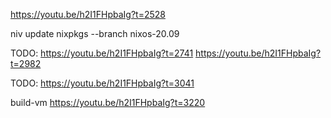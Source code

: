 

https://youtu.be/h2I1FHpbaIg?t=2528

niv update nixpkgs --branch nixos-20.09


TODO:
https://youtu.be/h2I1FHpbaIg?t=2741
https://youtu.be/h2I1FHpbaIg?t=2982


TODO:
https://youtu.be/h2I1FHpbaIg?t=3041

build-vm
https://youtu.be/h2I1FHpbaIg?t=3220